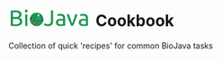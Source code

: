  <img src="logo.png" height="30"> Cookbook
===

Collection of quick 'recipes' for common BioJava tasks
